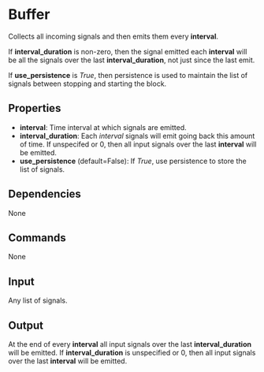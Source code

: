 Buffer
=======

Collects all incoming signals and then emits them every **interval**.

If **interval_duration** is non-zero, then the signal emitted each **interval** will be all the signals over the last **interval_duration**, not just since the last emit.

If **use_persistence** is *True*, then persistence is used to maintain the list of signals between stopping and starting the block.

Properties
--------------

-   **interval**: Time interval at which signals are emitted.
-   **interval_duration**: Each *interval* signals will emit going back this amount of time. If unspecifed or 0, then all input signals over the last **interval** will be emitted.
-   **use_persistence** (default=False): If *True*, use persistence to store the list of signals.

Dependencies
----------------
None

Commands
----------------
None

Input
-------
Any list of signals.

Output
---------
At the end of every **interval** all input signals over the last **interval_duration** will be emitted. If **interval_duration** is unspecified or 0, then all input signals over the last **interval** will be emitted.
